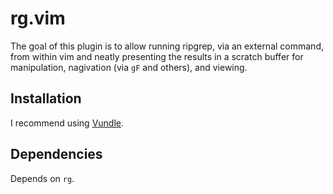 # rg.vim

The goal of this plugin is to allow running ripgrep, via an external command, from
within vim and neatly presenting the results in a scratch buffer for manipulation,
nagivation (via `gF` and others), and viewing.

## Installation

I recommend using [Vundle](https://github.com/VundleVim/Vundle.vim).

## Dependencies

Depends on `rg`.
